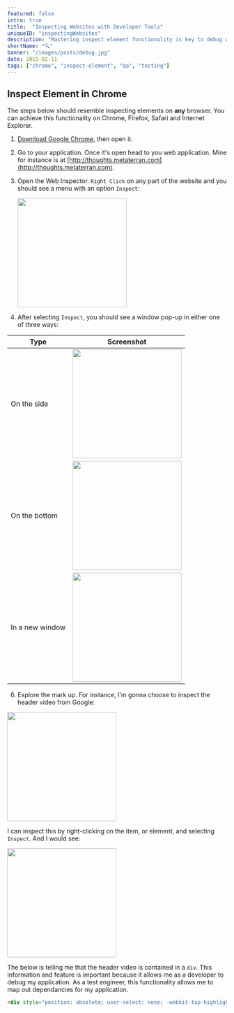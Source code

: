 ```yaml
---
featured: false
intro: true
title:  "Inspecting Websites with Developer Tools"
uniqueID: "inspectingWebsites"
description: "Mastering inspect element functionality is key to debug websites, applications and requests. Become a debug aficionado in no time."
shortName: "🔍"
banner: "/images/posts/debug.jpg"
date: 2015-02-11
tags: ["chrome", "inspect-element", "qa", "testing"]
---
```


## Inspect Element in Chrome

The steps below should resemble inspecting elements on **any** browser. You can achieve this functionality on Chrome, Firefox, Safari and Internet Explorer.

1. [Download Google Chrome](https://www.google.com/chrome/browser/desktop/), then open it.
2. Go to your application. Once it's open head to you web application. Mine for instance is at [http://thoughts.metaterran.com](http://thoughts.metaterran.com).
3. Open the Web Inspector. `Right Click` on any part of the website and you should see a menu with an option `Inspect`:

	<img width="250" src="/images/posts/inspect_elements/rightClick.png">

4. After selecting `Inspect`, you should see a window pop-up in either one of three ways:

| Type | Screenshot |
| --- | --- |
| On the side |  <img width="250px" src="/images/posts/inspect_elements/onTheSide.png"> |
| On the bottom | <img width="250px" src="/images/posts/inspect_elements/onTheBottom.png"> |
| In a new window | <img width="250px" src="/images/posts/inspect_elements/newWindow.png"> |

6. Explore the mark up. For instance, I'm gonna choose to inspect the header video from Google:

  <div class="text-center"><img width="250px" src="/images/posts/inspect_elements/google.png"></div>

  I can inspect this by right-clicking on the item, or element, and selecting `Inspect`. And I would see:

  <div class="text-center"><img width="250px" src="/images/posts/inspect_elements/inspected.png"></div>

The below is telling me that the header video is contained in a `div`. This information and feature is important because it allows me as a developer to debug my application. As a test engineer, this functionality allows me to map out dependancies for my application.

```html
<div style="position: absolute; user-select: none; -webkit-tap-highlight-color: rgba(0, 0, 0, 0); width: 100%; height: 100%; cursor: pointer; background: url(&quot;/logos/doodles/2018/celebrating-mister-rogers-5592633123536896-vacta.gif&quot;) center center / 100% no-repeat; transition: opacity 2s ease 0s;"></div>
```
